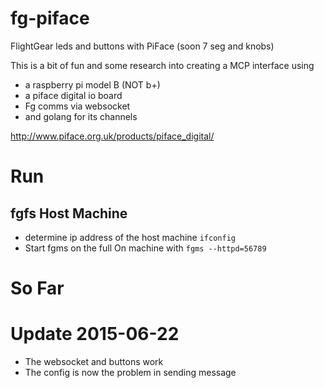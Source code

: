 fg-piface
=========

FlightGear leds and buttons with PiFace (soon 7 seg and knobs)

This is a bit of fun and some research into creating a MCP interface using
- a raspberry pi model B (NOT b+)
- a piface digital io board
- Fg comms via websocket
- and golang for its channels

http://www.piface.org.uk/products/piface_digital/

Run
==============

fgfs Host Machine
--------------------
- determine ip address of the host machine
  ```ifconfig```
- Start fgms on the full On machine with
  ```fgms --httpd=56789```




So Far
=============================

# Update 2015-06-22
- The websocket and buttons work
- The config is now the problem in sending message




